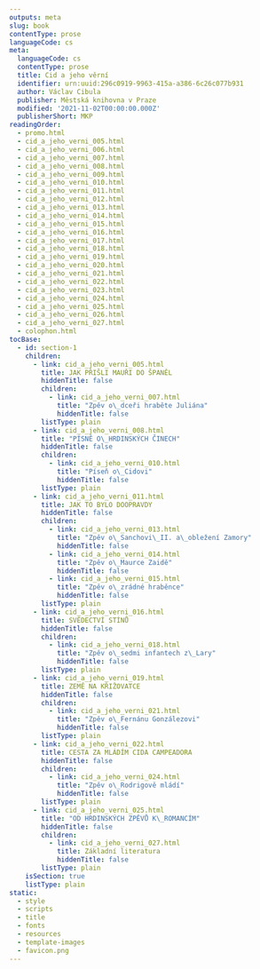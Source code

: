 ```yaml
---
outputs: meta
slug: book
contentType: prose
languageCode: cs
meta:
  languageCode: cs
  contentType: prose
  title: Cid a jeho věrní
  identifier: urn:uuid:296c0919-9963-415a-a386-6c26c077b931
  author: Václav Cibula
  publisher: Městská knihovna v Praze
  modified: '2021-11-02T00:00:00.000Z'
  publisherShort: MKP
readingOrder:
  - promo.html
  - cid_a_jeho_verni_005.html
  - cid_a_jeho_verni_006.html
  - cid_a_jeho_verni_007.html
  - cid_a_jeho_verni_008.html
  - cid_a_jeho_verni_009.html
  - cid_a_jeho_verni_010.html
  - cid_a_jeho_verni_011.html
  - cid_a_jeho_verni_012.html
  - cid_a_jeho_verni_013.html
  - cid_a_jeho_verni_014.html
  - cid_a_jeho_verni_015.html
  - cid_a_jeho_verni_016.html
  - cid_a_jeho_verni_017.html
  - cid_a_jeho_verni_018.html
  - cid_a_jeho_verni_019.html
  - cid_a_jeho_verni_020.html
  - cid_a_jeho_verni_021.html
  - cid_a_jeho_verni_022.html
  - cid_a_jeho_verni_023.html
  - cid_a_jeho_verni_024.html
  - cid_a_jeho_verni_025.html
  - cid_a_jeho_verni_026.html
  - cid_a_jeho_verni_027.html
  - colophon.html
tocBase:
  - id: section-1
    children:
      - link: cid_a_jeho_verni_005.html
        title: JAK PŘIŠLI MAUŘI DO ŠPANĚL
        hiddenTitle: false
        children:
          - link: cid_a_jeho_verni_007.html
            title: "Zpěv o\_dceři hraběte Juliána"
            hiddenTitle: false
        listType: plain
      - link: cid_a_jeho_verni_008.html
        title: "PÍSNĚ O\_HRDINSKÝCH ČINECH"
        hiddenTitle: false
        children:
          - link: cid_a_jeho_verni_010.html
            title: "Píseň o\_Cidovi"
            hiddenTitle: false
        listType: plain
      - link: cid_a_jeho_verni_011.html
        title: JAK TO BYLO DOOPRAVDY
        hiddenTitle: false
        children:
          - link: cid_a_jeho_verni_013.html
            title: "Zpěv o\_Sanchovi\_II. a\_obležení Zamory"
            hiddenTitle: false
          - link: cid_a_jeho_verni_014.html
            title: "Zpěv o\_Maurce Zaidě"
            hiddenTitle: false
          - link: cid_a_jeho_verni_015.html
            title: "Zpěv o\_zrádné hraběnce"
            hiddenTitle: false
        listType: plain
      - link: cid_a_jeho_verni_016.html
        title: SVĚDECTVÍ STÍNŮ
        hiddenTitle: false
        children:
          - link: cid_a_jeho_verni_018.html
            title: "Zpěv o\_sedmi infantech z\_Lary"
            hiddenTitle: false
        listType: plain
      - link: cid_a_jeho_verni_019.html
        title: ZEMĚ NA KŘIŽOVATCE
        hiddenTitle: false
        children:
          - link: cid_a_jeho_verni_021.html
            title: "Zpěv o\_Fernánu Gonzálezovi"
            hiddenTitle: false
        listType: plain
      - link: cid_a_jeho_verni_022.html
        title: CESTA ZA MLÁDÍM CIDA CAMPEADORA
        hiddenTitle: false
        children:
          - link: cid_a_jeho_verni_024.html
            title: "Zpěv o\_Rodrigově mládí"
            hiddenTitle: false
        listType: plain
      - link: cid_a_jeho_verni_025.html
        title: "OD HRDINSKÝCH ZPĚVŮ K\_ROMANCÍM"
        hiddenTitle: false
        children:
          - link: cid_a_jeho_verni_027.html
            title: Základní literatura
            hiddenTitle: false
        listType: plain
    isSection: true
    listType: plain
static:
  - style
  - scripts
  - title
  - fonts
  - resources
  - template-images
  - favicon.png
---
```

